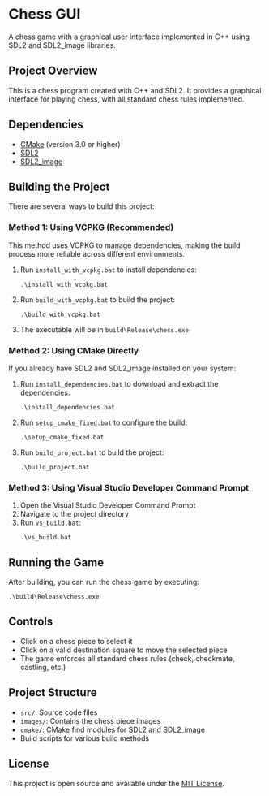 # Chess GUI

A chess game with a graphical user interface implemented in C++ using SDL2 and SDL2_image libraries.

## Project Overview

This is a chess program created with C++ and SDL2. It provides a graphical interface for playing chess, with all standard chess rules implemented.

## Dependencies

- [CMake](https://cmake.org/) (version 3.0 or higher)
- [SDL2](https://www.libsdl.org/)
- [SDL2_image](https://www.libsdl.org/projects/SDL_image/)

## Building the Project

There are several ways to build this project:

### Method 1: Using VCPKG (Recommended)

This method uses VCPKG to manage dependencies, making the build process more reliable across different environments.

1. Run `install_with_vcpkg.bat` to install dependencies:
   ```
   .\install_with_vcpkg.bat
   ```

2. Run `build_with_vcpkg.bat` to build the project:
   ```
   .\build_with_vcpkg.bat
   ```

3. The executable will be in `build\Release\chess.exe`

### Method 2: Using CMake Directly

If you already have SDL2 and SDL2_image installed on your system:

1. Run `install_dependencies.bat` to download and extract the dependencies:
   ```
   .\install_dependencies.bat
   ```

2. Run `setup_cmake_fixed.bat` to configure the build:
   ```
   .\setup_cmake_fixed.bat
   ```

3. Run `build_project.bat` to build the project:
   ```
   .\build_project.bat
   ```

### Method 3: Using Visual Studio Developer Command Prompt

1. Open the Visual Studio Developer Command Prompt
2. Navigate to the project directory
3. Run `vs_build.bat`:
   ```
   .\vs_build.bat
   ```

## Running the Game

After building, you can run the chess game by executing:
```
.\build\Release\chess.exe
```

## Controls

- Click on a chess piece to select it
- Click on a valid destination square to move the selected piece
- The game enforces all standard chess rules (check, checkmate, castling, etc.)

## Project Structure

- `src/`: Source code files
- `images/`: Contains the chess piece images
- `cmake/`: CMake find modules for SDL2 and SDL2_image
- Build scripts for various build methods

## License

This project is open source and available under the [MIT License](LICENSE).